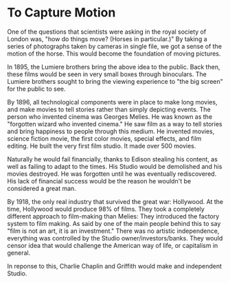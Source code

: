 # To Capture Motion

One of the questions that scientists were asking in the royal society of London was, "how do things move? (Horses in particular.)" By taking a series of photographs taken by cameras in single file, we got a sense of the motion of the horse. This would become the foundation of moving pictures.

In 1895, the Lumiere brothers bring the above idea to the public. Back then, these films would be seen in very small boxes through binoculars. The Lumiere brothers sought to bring the viewing experience to "the big screen" for the public to see.

By 1896, all technological components were in place to make long movies, and make movies to tell stories rather than simply depicting events. The person who invented cinema was Georges Melies. He was known as the "forgotten wizard who invented cinema." He saw film as a way to tell stories and bring happiness to people through this medium. He invented movies, science fiction movie, the first color movies, special effects, and film editing. He built the very first film studio. It made over 500 movies.

Naturally he would fail financially, thanks to Edison stealing his content, as well as failing to adapt to the times. His Studio would be demolished and his movies destroyed. He was forgotten until he was eventually rediscovered. His lack of financial success would be the reason he wouldn't be considered a great man.

By 1918, the only real industry that survived the great war: Hollywood. At the time, Hollywood would produce 98% of films. They took a completely different approach to film-making than Melies: They introduced the factory system to film making. As said by one of the main people behind this to say "film is not an art, it is an investment." There was no artistic independence, everything was controlled by the Studio owner/investors/banks. They would censor idea that would challenge the American way of life, or capitalism in general.

In reponse to this, Charlie Chaplin and Griffith would make and independent Studio.